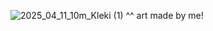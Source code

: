 ![2025_04_11_10m_Kleki (1)](https://github.com/user-attachments/assets/21141054-dbd4-4cc5-90f8-109d0590fb9e)
^^ art made by me!
